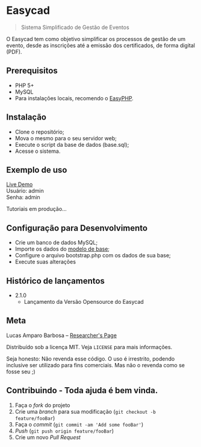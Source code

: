 # Easycad
> Sistema Simplificado de Gestão de Eventos

O Easycad tem como objetivo simplificar os processos de gestão de um evento, desde as inscrições até a emissão dos certificados, de forma digital (PDF).

## Prerequisitos
* PHP 5+
* MySQL
* Para instalações locais, recomendo o [EasyPHP](https://www.easyphp.org/).

## Instalação

* Clone o repositório;
* Mova o mesmo para o seu servidor web;
* Execute o script da base de dados (base.sql);
* Acesse o sistema.

## Exemplo de uso

[Live Demo](https://easycaddemo.000webhostapp.com/app)<br>
Usuário: admin<br>
Senha: admin<br>

Tutoriais em produção...

## Configuração para Desenvolvimento

* Crie um banco de dados MySQL;
* Importe os dados do [modelo de base](easycad_schema.sql);
* Configure o arquivo bootstrap.php com os dados de sua base;
* Execute suas alterações

## Histórico de lançamentos

* 2.1.0
   * Lançamento da Versão Opensource do Easycad

## Meta

Lucas Amparo Barbosa – [Researcher's Page](lucasamparo.github.io)

Distribuído sob a licença MIT. Veja `LICENSE` para mais informações.

Seja honesto: Não revenda esse código.
O uso é irrestrito, podendo inclusive ser utilizado para fins comerciais.
Mas não o revenda como se fosse seu ;)

## Contribuindo - Toda ajuda é bem vinda.

1. Faça o _fork_ do projeto
2. Crie uma _branch_ para sua modificação (`git checkout -b feature/fooBar`)
3. Faça o _commit_ (`git commit -am 'Add some fooBar'`)
4. _Push_ (`git push origin feature/fooBar`)
5. Crie um novo _Pull Request_
